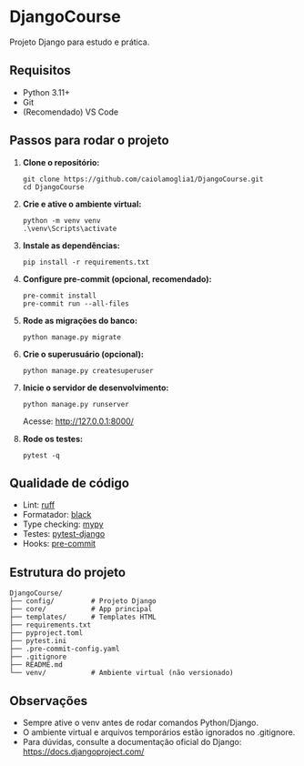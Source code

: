 # DjangoCourse

Projeto Django para estudo e prática.

## Requisitos
- Python 3.11+
- Git
- (Recomendado) VS Code

## Passos para rodar o projeto

1. **Clone o repositório:**
   ```
   git clone https://github.com/caiolamoglia1/DjangoCourse.git
   cd DjangoCourse
   ```

2. **Crie e ative o ambiente virtual:**
   ```
   python -m venv venv
   .\venv\Scripts\activate
   ```

3. **Instale as dependências:**
   ```
   pip install -r requirements.txt
   ```

4. **Configure pre-commit (opcional, recomendado):**
   ```
   pre-commit install
   pre-commit run --all-files
   ```

5. **Rode as migrações do banco:**
   ```
   python manage.py migrate
   ```

6. **Crie o superusuário (opcional):**
   ```
   python manage.py createsuperuser
   ```

7. **Inicie o servidor de desenvolvimento:**
   ```
   python manage.py runserver
   ```
   Acesse: http://127.0.0.1:8000/

8. **Rode os testes:**
   ```
   pytest -q
   ```

## Qualidade de código
- Lint: [ruff](https://docs.astral.sh/ruff/)
- Formatador: [black](https://black.readthedocs.io/)
- Type checking: [mypy](https://mypy.readthedocs.io/)
- Testes: [pytest-django](https://pytest-django.readthedocs.io/)
- Hooks: [pre-commit](https://pre-commit.com/)

## Estrutura do projeto
```
DjangoCourse/
├── config/         # Projeto Django
├── core/           # App principal
├── templates/      # Templates HTML
├── requirements.txt
├── pyproject.toml
├── pytest.ini
├── .pre-commit-config.yaml
├── .gitignore
├── README.md
└── venv/           # Ambiente virtual (não versionado)
```

## Observações
- Sempre ative o venv antes de rodar comandos Python/Django.
- O ambiente virtual e arquivos temporários estão ignorados no .gitignore.
- Para dúvidas, consulte a documentação oficial do Django: https://docs.djangoproject.com/
